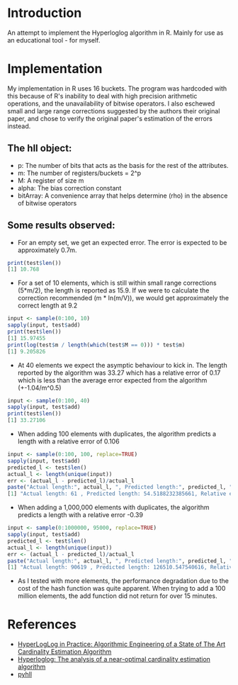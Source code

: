# Introduction
An attempt to implement the Hyperloglog algorithm in R. Mainly for use as an educational tool - for myself. 

# Implementation
My implementation in R uses 16 buckets. The program was hardcoded with this because of R's inability to deal with 
high precision arithmetic operations, and the unavailability of bitwise operators. I also eschewed small and large range corrections 
suggested by the authors their original paper, and chose to verify the original paper's estimation of the errors instead.

## The hll object:
* p: The number of bits that acts as the basis for the rest of the attributes. 
* m: The number of registers/buckets = 2^p
* M: A register of size m 
* alpha: The bias correction constant
* bitArray: A convenience array that helps determine (rho) in the absence of bitwise operators 

## Some results observed:
* For an empty set, we get an expected error. The error is expected to be approximately 0.7m.

```r
print(test$len())
[1] 10.768
```
* For a set of 10 elements, which is still within small range corrections (5*m/2), the length is reported as 15.9. If we were to calculate the correction recommended (m * ln(m/V)), we would get approximately the correct length at 9.2 

```r
input <- sample(0:100, 10)
sapply(input, test$add)
print(test$len())
[1] 15.97455
print(log(test$m / length(which(test$M == 0))) * test$m)
[1] 9.205826
```

* At 40 elements we expect the asymptic behaviour to kick in. The length reported by the algorithm was 33.27 which has a relative error 
of 0.17 which is less than the average error expected from the algorithm (+-1.04/m^0.5)

```r
input <- sample(0:100, 40)
sapply(input, test$add)
print(test$len())
[1] 33.27106
```

* When adding 100 elements with duplicates, the algorithm predicts a length with a relative error of 0.106

```r
input <- sample(0:100, 100, replace=TRUE)
sapply(input, test$add)
predicted_l <- test$len()
actual_l <- length(unique(input))
err <- (actual_l - predicted_l)/actual_l
paste("Actual length:", actual_l, ", Predicted length:", predicted_l, ", Relative error:", err)
[1] "Actual length: 61 , Predicted length: 54.5188232385661, Relative error: 0.106248799367768"
```

* When adding a 1,000,000 elements with duplicates, the algorithm predicts a length with a relative error -0.39

```r
input <- sample(0:1000000, 95000, replace=TRUE)
sapply(input, test$add)
predicted_l <- test$len()
actual_l <- length(unique(input))
err <- (actual_l - predicted_l)/actual_l
paste("Actual length:", actual_l, ", Predicted length:", predicted_l, ", Relative error:", err)
[1] "Actual length: 90619 , Predicted length: 126510.547540616, Relative error: -0.396070885141265"
```

* As I tested with more elements, the performance degradation due to the cost of the hash function was quite apparent. 
When trying to add a 100 million elements, the add function did not return for over 15 minutes.

# References
- [HyperLogLog in Practice: Algorithmic Engineering of a State of The Art Cardinality Estimation Algorithm](https://stefanheule.com/papers/edbt13-hyperloglog.pdf)
- [Hyperloglog: The analysis of a near-optimal cardinality estimation algorithm](https://hal.inria.fr/hal-00406166/document)
- [pyhll](https://pypi.python.org/pypi/hyperloglog)
